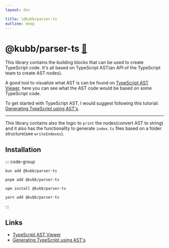 ```yaml
---
layout: doc

title: \@kubb/parser-ts
outline: deep
---
```


# @kubb/parser-ts <a href="https://paka.dev/npm/@kubb/parser-ts@latest/api">🦙</a>

This library contains the building blocks that can be used to create TypeScript code. It's all based on TypeScript AST(an API of the TypeScript team to create AST nodes).

A good tool to visualize what AST is can be found on [TypeScript AST Viewer](https://ts-ast-viewer.com), here you can see what the AST code would be based on some TypeScript code.

To get started with TypeScript AST, I would suggest following this tutorial: [Generating TypeScript using AST's](https://nabeelvalley.co.za/docs/javascript/typescript-ast/).

<hr/>

This library contains also the logic to `print` the nodes(convert AST to string) and it also has the functionality to generate `index.ts` files based on a folder structure(see `writeIndexes`).

## Installation

::: code-group

```shell [bun <img src="/feature/bun.svg"/>]
bun add @kubb/parser-ts
```

```shell [pnpm <img src="/feature/pnpm.svg"/>]
pnpm add @kubb/parser-ts
```

```shell [npm <img src="/feature/npm.svg"/>]
npm install @kubb/parser-ts
```

```shell [yarn <img src="/feature/yarn.svg"/>]
yarn add @kubb/parser-ts
```

:::

## Links

- [TypeScript AST Viewer](https://ts-ast-viewer.com)
- [Generating TypeScript using AST's](https://nabeelvalley.co.za/docs/javascript/typescript-ast/)
